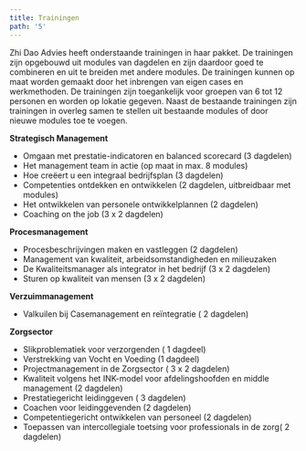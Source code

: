 ```yaml
---
title: Trainingen
path: '5'
---
```


Zhi Dao Advies heeft onderstaande trainingen in haar pakket. De trainingen zijn opgebouwd uit modules van dagdelen en zijn daardoor goed te combineren en uit te breiden met andere modules. De trainingen kunnen op maat worden gemaakt door het inbrengen van eigen cases en werkmethoden. De trainingen zijn toegankelijk voor groepen van 6 tot 12 personen en worden op lokatie gegeven. Naast de bestaande trainingen zijn trainingen in overleg samen te stellen uit bestaande modules of door nieuwe modules toe te voegen. 

**Strategisch Management**
* Omgaan met prestatie-indicatoren en balanced scorecard (3 dagdelen) 
* Het management team in actie (op maat in max. 8 modules) 
* Hoe creëert u een integraal bedrijfsplan (3 dagdelen) 
* Competenties ontdekken en ontwikkelen (2 dagdelen, uitbreidbaar met modules) 
* Het ontwikkelen van personele ontwikkelplannen (2 dagdelen) 
* Coaching on the job (3 x 2 dagdelen)

**Procesmanagement**
* Procesbeschrijvingen maken en vastleggen (2 dagdelen)
* Management van kwaliteit, arbeidsomstandigheden en milieuzaken
* De Kwaliteitsmanager als integrator in het bedrijf (3 x 2 dagdelen) 
* Sturen op kwaliteit van mensen (3 x 2 dagdelen)

**Verzuimmanagement**
* Valkuilen bij Casemanagement en reïntegratie ( 2 dagdelen)

**Zorgsector**
* Slikproblematiek voor verzorgenden ( 1 dagdeel)
* Verstrekking van Vocht en Voeding (1 dagdeel)
* Projectmanagement in de Zorgsector ( 3 x 2 dagdelen)
* Kwaliteit volgens het INK-model voor afdelingshoofden en middle management (2 dagdelen)
* Prestatiegericht leidinggeven ( 3 dagdelen)
* Coachen voor leidinggevenden (2 dagdelen)
* Competentiegericht ontwikkelen van personeel (2 dagdelen)
* Toepassen van intercollegiale toetsing voor professionals in de zorg( 2 dagdelen)
